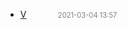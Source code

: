  - [V](v)<span style="padding-left:2em;color:orange"></span><span style="color:gray;font-size:.8em;padding-left:2em">2021-03-04 13:57</span>
